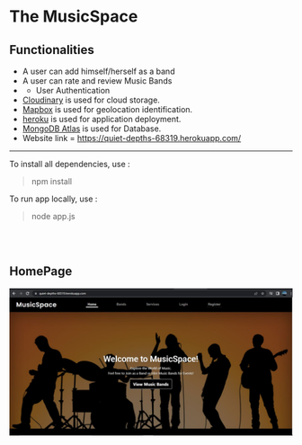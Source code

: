 #  The MusicSpace

## Functionalities
- A user can add himself/herself as a band 
- A user can rate and review  Music Bands
- - User Authentication
- [Cloudinary](https://cloudinary.com/) is used for cloud storage.
- [Mapbox](https://www.mapbox.com/) is used for geolocation identification.
- [heroku](https://www.heroku.com/) is used for application deployment.
- [MongoDB Atlas](https://www.mongodb.com/cloud/atlas) is used for Database.
- Website link = https://quiet-depths-68319.herokuapp.com/

___

To install all dependencies, use :
> npm install

To run app locally, use :
> node app.js

<br>
<br>

## HomePage
![Project Image](https://github.com/raunak222/MusicSpace/blob/main/images/front_musicspace.JPG)

